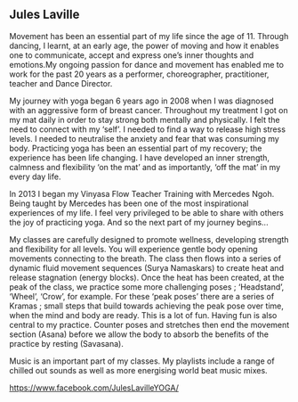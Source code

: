 ## Jules Laville

Movement has been an essential part of my life since the age of 11. Through dancing, I learnt, at an early age, the power of moving and how it enables one to communicate, accept and express one’s inner thoughts and emotions.My ongoing passion for dance and movement has enabled me to work for the past 20 years as a performer, choreographer, practitioner, teacher and Dance Director.

My journey with yoga began 6 years ago in 2008 when I was diagnosed with an aggressive form of breast cancer. Throughout my treatment I got on my mat daily in order to stay strong both mentally and physically. I felt the need to connect with my ‘self’. I needed to find a way to release high stress levels. I needed to neutralise the anxiety and fear that was consuming my body. Practicing yoga has been an essential part of my recovery; the experience has been life changing. I have developed an inner strength, calmness and flexibility ‘on the mat’ and as importantly, ‘off the mat’ in my every day life.

In 2013 I began my Vinyasa Flow Teacher Training with Mercedes Ngoh. Being taught by Mercedes has been one of the most inspirational experiences of my life. I feel very privileged to be able to share with others the joy of practicing yoga. And so the next part of my journey begins...

My classes are carefully designed to promote wellness, developing strength and flexibility for all levels. You will experience gentle body opening movements connecting to the breath. The class then flows into a series of dynamic fluid movement sequences (Surya Namaskars) to create heat and release stagnation (energy blocks). Once the heat has been created, at the peak of the class, we practice some more challenging poses ; ‘Headstand’, ‘Wheel’, ‘Crow’, for example. For these ‘peak poses’ there are a series of Kramas ; small steps that build towards achieving the peak pose over time, when the mind and body are ready. This is a lot of fun. Having fun is also central to my practice. Counter poses and stretches then end the movement section (Asana) before we allow the body to absorb the benefits of the practice by resting (Savasana).

Music is an important part of my classes. My playlists include a range of chilled out sounds as well as more energising world beat music mixes.

https://www.facebook.com/JulesLavilleYOGA/

